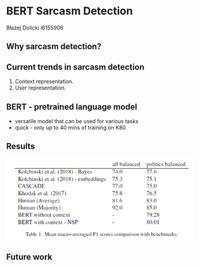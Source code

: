 # BERT Sarcasm Detection
Błażej Dolicki
i6155906

## Why sarcasm detection?
## Current trends in sarcasm detection
1. Context representation.
2. User representation.
## BERT - pretrained language model
- versatile model that can be used for various tasks
- quick - only up to 40 mins of training on K80
## Results
![Screenshot](results_table.png)
## Future work

